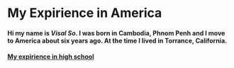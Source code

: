 # My Expirience in America
#### Hi my name is _Visal So_. I was born in Cambodia, Phnom Penh and I move to America about six years ago. At the time I lived in Torrance, California.

#### [My expirience in high school](https://github.com/Visal-So/Midterm-Project/blob/main/firstpage.md)
